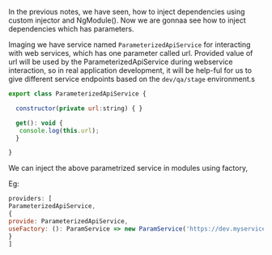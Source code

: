 In the previous notes, we have seen, how to inject dependencies using custom injector and NgModule(). Now we are gonnaa see how to
inject dependencies which has parameters.

Imaging we have service named ```ParameterizedApiService``` for interacting with web services, which has one parameter called url. Provided value of url will be used by the ParameterizedApiService during webservice interaction, so in real application development, it will be help-ful for us to give different service
endpoints based on the ```dev/qa/stage``` environment.s

```js
export class ParameterizedApiService {

  constructor(private url:string) { }

  get(): void {
   console.log(this.url);
  }

}

```
We can inject the above parametrized service in modules using factory,

Eg:
```js
providers: [
ParameterizedApiService,
{
provide: ParameterizedApiService,
useFactory: (): ParamService => new ParamService('https://dev.myservice.com/get')
}
]
```
